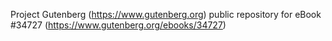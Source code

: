 Project Gutenberg (https://www.gutenberg.org) public repository for eBook #34727 (https://www.gutenberg.org/ebooks/34727)
